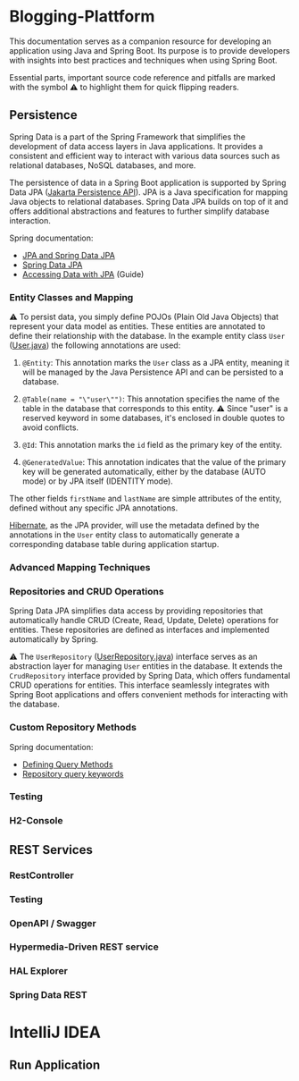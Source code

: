 # Blogging-Plattform

This documentation serves as a companion resource for developing an application using Java and Spring Boot. Its purpose is to provide developers with insights into best practices and techniques when using Spring Boot.

Essential parts, important source code reference and pitfalls are marked with the symbol ⚠️ to highlight them for quick flipping readers.

## Persistence

Spring Data is a part of the Spring Framework that simplifies the development of data access layers in Java applications. It provides a consistent and efficient way to interact with various data sources such as relational databases, NoSQL databases, and more.

The persistence of data in a Spring Boot application is supported by Spring Data JPA ([Jakarta Persistence API](https://de.wikipedia.org/wiki/Jakarta_Persistence_API)). JPA is a Java specification for mapping Java objects to relational databases. Spring Data JPA builds on top of it and offers additional abstractions and features to further simplify database interaction.

Spring documentation:
- [JPA and Spring Data JPA](https://docs.spring.io/spring-boot/docs/current/reference/html/data.html#data.sql.jpa-and-spring-data)
- [Spring Data JPA](https://docs.spring.io/spring-data/jpa/reference/index.html)
- [Accessing Data with JPA](https://spring.io/guides/gs/accessing-data-jpa) (Guide)

### Entity Classes and Mapping

⚠️ To persist data, you simply define POJOs (Plain Old Java Objects) that represent your data model as entities. These entities are annotated to define their relationship with the database. In the example entity class `User` ([User.java](../d9f1756c0291ebfc4809d45250ae1cfd1bb8cbaa/users/src/main/java/de/sboe0705/users/persistence/User.java)) the following annotations are used: 

1. `@Entity`: This annotation marks the `User` class as a JPA entity, meaning it will be managed by the Java Persistence API and can be persisted to a database.

2. `@Table(name = "\"user\"")`: This annotation specifies the name of the table in the database that corresponds to this entity. ⚠️ Since "user" is a reserved keyword in some databases, it's enclosed in double quotes to avoid conflicts.

3. `@Id`: This annotation marks the `id` field as the primary key of the entity.

4. `@GeneratedValue`: This annotation indicates that the value of the primary key will be generated automatically, either by the database (AUTO mode) or by JPA itself (IDENTITY mode).

The other fields `firstName` and `lastName` are simple attributes of the entity, defined without any specific JPA annotations.

[Hibernate](https://de.wikipedia.org/wiki/Hibernate_(Framework)), as the JPA provider, will use the metadata defined by the annotations in the `User` entity class to automatically generate a corresponding database table during application startup.

### Advanced Mapping Techniques

### Repositories and CRUD Operations

Spring Data JPA simplifies data access by providing repositories that automatically handle CRUD (Create, Read, Update, Delete) operations for entities. These repositories are defined as interfaces and implemented automatically by Spring.

⚠️ The `UserRepository` ([UserRepository.java](../d9f1756c0291ebfc4809d45250ae1cfd1bb8cbaa/users/src/main/java/de/sboe0705/users/persistence/UserRepository.java)) interface serves as an abstraction layer for managing `User` entities in the database. It extends the `CrudRepository` interface provided by Spring Data, which offers fundamental CRUD operations for entities. This interface seamlessly integrates with Spring Boot applications and offers convenient methods for interacting with the database.

### Custom Repository Methods

Spring documentation:
- [Defining Query Methods](https://docs.spring.io/spring-data/jpa/reference/data-commons/repositories/query-methods-details.html)
- [Repository query keywords](https://docs.spring.io/spring-data/jpa/reference/data-commons/repositories/query-keywords-reference.html)

### Testing

### H2-Console

## REST Services

### RestController

### Testing

### OpenAPI / Swagger

### Hypermedia-Driven REST service

### HAL Explorer

### Spring Data REST

# IntelliJ IDEA

## Run Application
